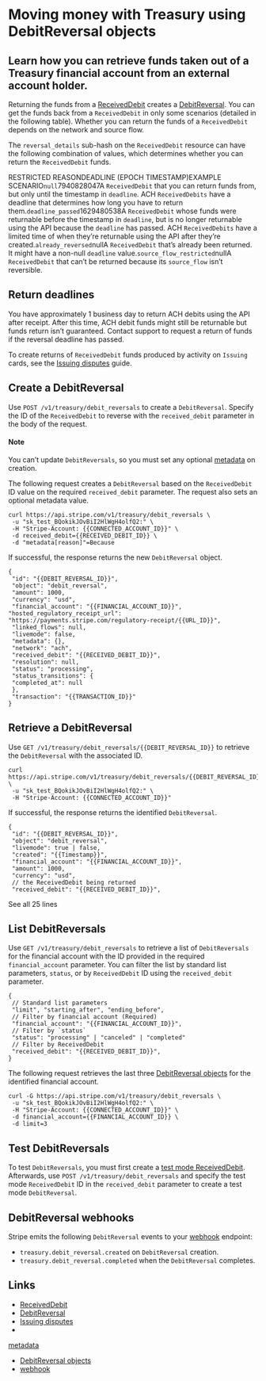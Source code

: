 # Moving money with Treasury using DebitReversal objects

## Learn how you can retrieve funds taken out of a Treasury financial account from an external account holder.

Returning the funds from a
[ReceivedDebit](https://docs.stripe.com/api/treasury/received_debits) creates a
[DebitReversal](https://docs.stripe.com/api/treasury/debit_reversals). You can
get the funds back from a `ReceivedDebit` in only some scenarios (detailed in
the following table). Whether you can return the funds of a `ReceivedDebit`
depends on the network and source flow.

The `reversal_details` sub-hash on the `ReceivedDebit` resource can have the
following combination of values, which determines whether you can return the
`ReceivedDebit` funds.

RESTRICTED REASONDEADLINE (EPOCH TIMESTAMP)EXAMPLE SCENARIO`null`7940828047A
`ReceivedDebit` that you can return funds from, but only until the timestamp in
`deadline`. ACH `ReceivedDebits` have a deadline that determines how long you
have to return them.`deadline_passed`1629480538A `ReceivedDebit` whose funds
were returnable before the timestamp in `deadline`, but is no longer returnable
using the API because the `deadline` has passed. ACH `ReceivedDebits` have a
limited time of when they’re returnable using the API after they’re
created.`already_reversed`nullA `ReceivedDebit` that’s already been returned. It
might have a non-null `deadline` value.`source_flow_restricted`nullA
`ReceivedDebit` that can’t be returned because its `source_flow` isn’t
reversible.
## Return deadlines

You have approximately 1 business day to return ACH debits using the API after
receipt. After this time, ACH debit funds might still be returnable but funds
return isn’t guaranteed. Contact support to request a return of funds if the
reversal deadline has passed.

To create returns of `ReceivedDebit` funds produced by activity on `Issuing`
cards, see the [Issuing
disputes](https://docs.stripe.com/issuing/purchases/disputes) guide.

## Create a DebitReversal

Use `POST /v1/treasury/debit_reversals` to create a `DebitReversal`. Specify the
ID of the `ReceivedDebit` to reverse with the `received_debit` parameter in the
body of the request.

#### Note

You can’t update `DebitReversals`, so you must set any optional
[metadata](https://docs.stripe.com/api/treasury/debit_reversals/object#debit_reversal_object-metadata)
on creation.

The following request creates a `DebitReversal` based on the `ReceivedDebit` ID
value on the required `received_debit` parameter. The request also sets an
optional metadata value.

```
curl https://api.stripe.com/v1/treasury/debit_reversals \
 -u "sk_test_BQokikJOvBiI2HlWgH4olfQ2:" \
 -H "Stripe-Account: {{CONNECTED_ACCOUNT_ID}}" \
 -d received_debit={{RECEIVED_DEBIT_ID}} \
 -d "metadata[reason]"=Because
```

If successful, the response returns the new `DebitReversal` object.

```
{
 "id": "{{DEBIT_REVERSAL_ID}}",
 "object": "debit_reversal",
 "amount": 1000,
 "currency": "usd",
 "financial_account": "{{FINANCIAL_ACCOUNT_ID}}",
"hosted_regulatory_receipt_url":
"https://payments.stripe.com/regulatory-receipt/{{URL_ID}}",
 "linked_flows": null,
 "livemode": false,
 "metadata": {},
 "network": "ach",
 "received_debit": "{{RECEIVED_DEBIT_ID}}",
 "resolution": null,
 "status": "processing",
 "status_transitions": {
 "completed_at": null
 },
 "transaction": "{{TRANSACTION_ID}}"
}
```

## Retrieve a DebitReversal

Use `GET /v1/treasury/debit_reversals/{{DEBIT_REVERSAL_ID}}` to retrieve the
`DebitReversal` with the associated ID.

```
curl https://api.stripe.com/v1/treasury/debit_reversals/{{DEBIT_REVERSAL_ID}} \
 -u "sk_test_BQokikJOvBiI2HlWgH4olfQ2:" \
 -H "Stripe-Account: {{CONNECTED_ACCOUNT_ID}}"
```

If successful, the response returns the identified `DebitReversal`.

```
{
 "id": "{{DEBIT_REVERSAL_ID}}",
 "object": "debit_reversal",
 "livemode": true | false,
 "created": "{{Timestamp}}",
 "financial_account": "{{FINANCIAL_ACCOUNT_ID}}",
 "amount": 1000,
 "currency": "usd",
 // the ReceivedDebit being returned
 "received_debit": "{{RECEIVED_DEBIT_ID}}",
```

See all 25 lines
## List DebitReversals

Use `GET /v1/treasury/debit_reversals` to retrieve a list of `DebitReversals`
for the financial account with the ID provided in the required
`financial_account` parameter. You can filter the list by standard list
parameters, `status`, or by `ReceivedDebit` ID using the `received_debit`
parameter.

```
{
 // Standard list parameters
 "limit", "starting_after", "ending_before",
 // Filter by financial account (Required)
 "financial_account": "{{FINANCIAL_ACCOUNT_ID}}",
 // Filter by `status`
 "status": "processing" | "canceled" | "completed"
 // Filter by ReceivedDebit
 "received_debit": "{{RECEIVED_DEBIT_ID}}",
}

```

The following request retrieves the last three [DebitReversal
objects](https://docs.stripe.com/api/treasury/debit_reversals/object) for the
identified financial account.

```
curl -G https://api.stripe.com/v1/treasury/debit_reversals \
 -u "sk_test_BQokikJOvBiI2HlWgH4olfQ2:" \
 -H "Stripe-Account: {{CONNECTED_ACCOUNT_ID}}" \
 -d financial_account={{FINANCIAL_ACCOUNT_ID}} \
 -d limit=3
```

## Test DebitReversals

To test `DebitReversals`, you must first create a [test mode
ReceivedDebit](https://docs.stripe.com/treasury/moving-money/financial-accounts/out-of/debit-reversals#test-received-debit).
Afterwards, use `POST /v1/treasury/debit_reversals` and specify the test mode
`ReceivedDebit` ID in the `received_debit` parameter to create a test mode
`DebitReversal`.

## DebitReversal webhooks

Stripe emits the following `DebitReversal` events to your
[webhook](https://docs.stripe.com/webhooks) endpoint:

- `treasury.debit_reversal.created` on `DebitReversal` creation.
- `treasury.debit_reversal.completed` when the `DebitReversal` completes.

## Links

- [ReceivedDebit](https://docs.stripe.com/api/treasury/received_debits)
- [DebitReversal](https://docs.stripe.com/api/treasury/debit_reversals)
- [Issuing disputes](https://docs.stripe.com/issuing/purchases/disputes)
-
[metadata](https://docs.stripe.com/api/treasury/debit_reversals/object#debit_reversal_object-metadata)
- [DebitReversal
objects](https://docs.stripe.com/api/treasury/debit_reversals/object)
- [webhook](https://docs.stripe.com/webhooks)